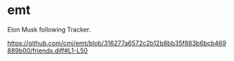 # emt
Elon Musk following Tracker.

https://github.com/cmj/emt/blob/316277a6572c2b12b8bb35f883b6bcb469889b00/friends.diff#L1-L50

